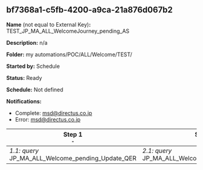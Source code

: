 ## bf7368a1-c5fb-4200-a9ca-21a876d067b2

**Name** (not equal to External Key)**:** TEST_JP_MA_ALL_WelcomeJourney_pending_AS

**Description:** n/a

**Folder:** my automations/POC/ALL/Welcome/TEST/

**Started by:** Schedule

**Status:** Ready

**Schedule:** Not defined

**Notifications:**

* Complete: msd@directus.co.jp
* Error: msd@directus.co.jp

| Step 1<br>_<small>-</small>_ | Step 2<br>_<small>-</small>_ |
| --- | --- |
| _1.1: query_<br>JP_MA_ALL_Welcome_pending_Update_QER | _2.1: query_<br>JP_MA_ALL_Welcome_DeliveryHistory_QER |
